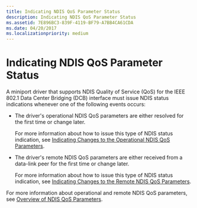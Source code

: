 ```yaml
---
title: Indicating NDIS QoS Parameter Status
description: Indicating NDIS QoS Parameter Status
ms.assetid: 7E896BC3-839F-4119-BF79-A7BB4CA61CDA
ms.date: 04/20/2017
ms.localizationpriority: medium
---
```


# Indicating NDIS QoS Parameter Status


A miniport driver that supports NDIS Quality of Service (QoS) for the IEEE 802.1 Data Center Bridging (DCB) interface must issue NDIS status indications whenever one of the following events occurs:

-   The driver's operational NDIS QoS parameters are either resolved for the first time or change later.

    For more information about how to issue this type of NDIS status indication, see [Indicating Changes to the Operational NDIS QoS Parameters](indicating-changes-to-the-operational-ndis-qos-parameters.md).

-   The driver's remote NDIS QoS parameters are either received from a data-link peer for the first time or change later.

    For more information about how to issue this type of NDIS status indication, see [Indicating Changes to the Remote NDIS QoS Parameters](indicating-changes-to-the-remote-ndis-qos-parameters.md).

For more information about operational and remote NDIS QoS parameters, see [Overview of NDIS QoS Parameters](overview-of-ndis-qos-parameters.md).

 

 





